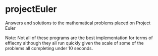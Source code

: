 # projectEuler


Answers and solutions to the mathematical problems placed on Project Euler

Note:
    Not all of these programs are the best implementation for terms of effiecny although they all run quickly given the scale of some of the problems all completing under 10 seconds. 

